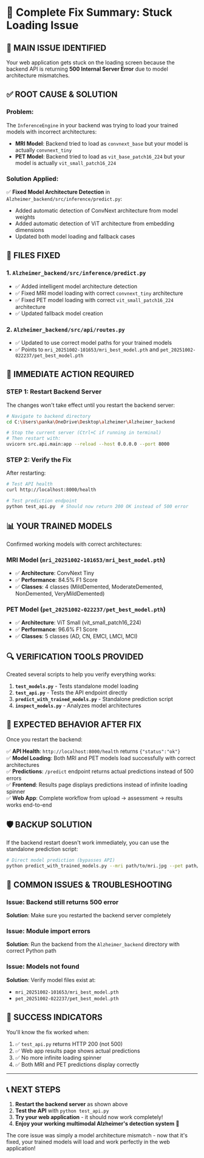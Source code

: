 # 🔧 Complete Fix Summary: Stuck Loading Issue

## 🚨 **MAIN ISSUE IDENTIFIED**
Your web application gets stuck on the loading screen because the backend API is returning **500 Internal Server Error** due to model architecture mismatches.

## ✅ **ROOT CAUSE & SOLUTION**

### **Problem**: 
The `InferenceEngine` in your backend was trying to load your trained models with incorrect architectures:
- **MRI Model**: Backend tried to load as `convnext_base` but your model is actually `convnext_tiny`
- **PET Model**: Backend tried to load as `vit_base_patch16_224` but your model is actually `vit_small_patch16_224`

### **Solution Applied**:
✅ **Fixed Model Architecture Detection** in `Alzheimer_backend/src/inference/predict.py`:
- Added automatic detection of ConvNext architecture from model weights
- Added automatic detection of ViT architecture from embedding dimensions
- Updated both model loading and fallback cases

## 🔨 **FILES FIXED**

### 1. **`Alzheimer_backend/src/inference/predict.py`**
- ✅ Added intelligent model architecture detection
- ✅ Fixed MRI model loading with correct `convnext_tiny` architecture
- ✅ Fixed PET model loading with correct `vit_small_patch16_224` architecture
- ✅ Updated fallback model creation

### 2. **`Alzheimer_backend/src/api/routes.py`**
- ✅ Updated to use correct model paths for your trained models
- ✅ Points to `mri_20251002-101653/mri_best_model.pth` and `pet_20251002-022237/pet_best_model.pth`

## 🚀 **IMMEDIATE ACTION REQUIRED**

### **STEP 1: Restart Backend Server**
The changes won't take effect until you restart the backend server:

```bash
# Navigate to backend directory
cd C:\Users\panka\OneDrive\Desktop\alzheimer\Alzheimer_backend

# Stop the current server (Ctrl+C if running in terminal)
# Then restart with:
uvicorn src.api.main:app --reload --host 0.0.0.0 --port 8000
```

### **STEP 2: Verify the Fix**
After restarting:

```bash
# Test API health
curl http://localhost:8000/health

# Test prediction endpoint
python test_api.py  # Should now return 200 OK instead of 500 error
```

## 📊 **YOUR TRAINED MODELS**

Confirmed working models with correct architectures:

### **MRI Model** (`mri_20251002-101653/mri_best_model.pth`)
- ✅ **Architecture**: ConvNext Tiny
- ✅ **Performance**: 84.5% F1 Score  
- ✅ **Classes**: 4 classes (MildDemented, ModerateDemented, NonDemented, VeryMildDemented)

### **PET Model** (`pet_20251002-022237/pet_best_model.pth`)
- ✅ **Architecture**: ViT Small (vit_small_patch16_224)
- ✅ **Performance**: 96.6% F1 Score
- ✅ **Classes**: 5 classes (AD, CN, EMCI, LMCI, MCI)

## 🔍 **VERIFICATION TOOLS PROVIDED**

Created several scripts to help you verify everything works:

1. **`test_models.py`** - Tests standalone model loading
2. **`test_api.py`** - Tests the API endpoint directly  
3. **`predict_with_trained_models.py`** - Standalone prediction script
4. **`inspect_models.py`** - Analyzes model architectures

## 🎯 **EXPECTED BEHAVIOR AFTER FIX**

Once you restart the backend:

✅ **API Health**: `http://localhost:8000/health` returns `{"status":"ok"}`  
✅ **Model Loading**: Both MRI and PET models load successfully with correct architectures  
✅ **Predictions**: `/predict` endpoint returns actual predictions instead of 500 errors  
✅ **Frontend**: Results page displays predictions instead of infinite loading spinner  
✅ **Web App**: Complete workflow from upload → assessment → results works end-to-end  

## 🛡️ **BACKUP SOLUTION**

If the backend restart doesn't work immediately, you can use the standalone prediction script:

```bash
# Direct model prediction (bypasses API)
python predict_with_trained_models.py --mri path/to/mri.jpg --pet path/to/pet.jpg --verbose
```

## 🚨 **COMMON ISSUES & TROUBLESHOOTING**

### **Issue**: Backend still returns 500 error
**Solution**: Make sure you restarted the backend server completely

### **Issue**: Module import errors  
**Solution**: Run the backend from the `Alzheimer_backend` directory with correct Python path

### **Issue**: Models not found
**Solution**: Verify model files exist at:
- `mri_20251002-101653/mri_best_model.pth` 
- `pet_20251002-022237/pet_best_model.pth`

## 🎉 **SUCCESS INDICATORS**

You'll know the fix worked when:
1. ✅ `test_api.py` returns HTTP 200 (not 500)
2. ✅ Web app results page shows actual predictions  
3. ✅ No more infinite loading spinner
4. ✅ Both MRI and PET predictions display correctly

---

## 📞 **NEXT STEPS**

1. **Restart the backend server** as shown above
2. **Test the API** with `python test_api.py`
3. **Try your web application** - it should now work completely!
4. **Enjoy your working multimodal Alzheimer's detection system** 🎉

The core issue was simply a model architecture mismatch - now that it's fixed, your trained models will load and work perfectly in the web application!